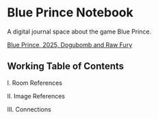 # Blue Prince Notebook

A digital journal space about the game Blue Prince. 

[Blue Prince, 2025, Dogubomb and Raw Fury](blueprincegame.com)

## Working Table of Contents

I. Room References

II. Image References

III. Connections

